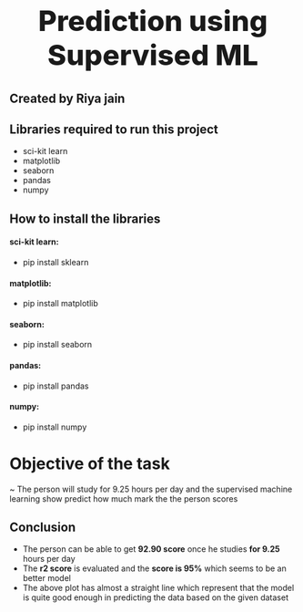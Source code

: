 <center><h1 style='font-size:50px;font-weight:800;'>Prediction using Supervised ML</h1></center>

## Created by Riya jain



## Libraries required to run this project

- sci-kit learn
- matplotlib
- seaborn
- pandas
- numpy

## How to install the libraries

#### sci-kit learn:

- pip install sklearn

#### matplotlib:

- pip install matplotlib

#### seaborn:

- pip install seaborn

#### pandas:

- pip install pandas

#### numpy:

- pip install numpy

# Objective of the task

~ The person will study for 9.25 hours per day and the supervised machine learning show predict how much mark the the person scores

## Conclusion

- The person can be able to get **92.90 score** once he studies **for 9.25** hours per day
- The **r2 score** is evaluated and the **score is 95%** which seems to be an better model
- The above plot has almost a straight line which represent that the model is quite good enough in predicting the data based on the given dataset
